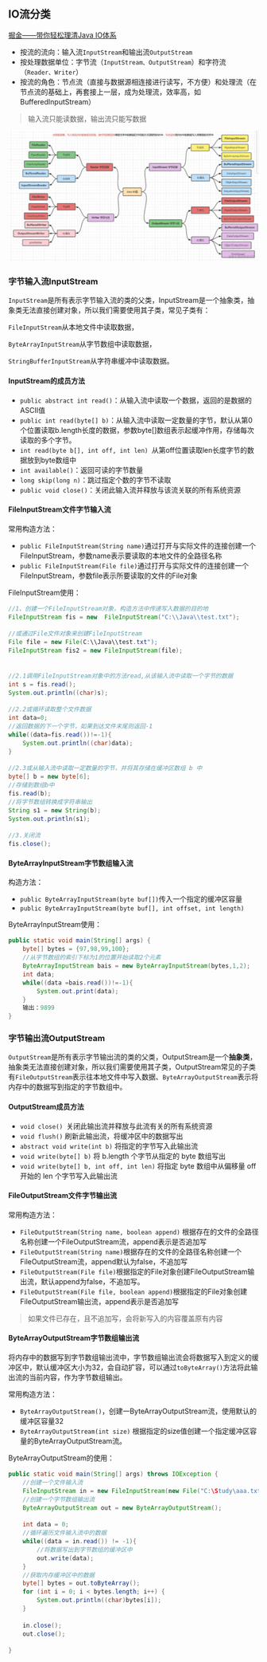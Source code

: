 ## IO流分类

[掘金——带你轻松理清Java IO体系](https://juejin.cn/post/6992772461645266958?searchId=20231127114334C42397B0257892A2B78D)

+ 按流的流向：输入流`InputStream`和输出流`OutputStream`
+ 按处理数据单位：字节流（`InputStream、OutputStream`）和字符流（`Reader、Writer`）
+ 按流的角色：节点流（直接与数据源相连接进行读写，不方便）和处理流（在节点流的基础上，再套接上一层，成为处理流，效率高，如BufferedInputStream）

> 输入流只能读数据，输出流只能写数据

<img src="./JavaIO体系.assets/6ed18c814d364592a0975bf6844eda3atplv-k3u1fbpfcp-zoom-in-crop-mark1512000.webp" alt="image.png" style="zoom:50%;" />



### 字节输入流InputStream

`InputStream`是所有表示字节输入流的类的父类，InputStream是一个抽象类，抽象类无法直接创建对象，所以我们需要使用其子类，常见子类有：

`FileInputStream`从本地文件中读取数据，

`ByteArrayInputStream`从字节数组中读取数据，

`StringBufferInputStream`从字符串缓冲中读取数据。



#### InputStream的成员方法

+ `public abstract int read()`：从输入流中读取一个数据，返回的是数据的ASCII值
+ `public int read(byte[] b)`：从输入流中读取一定数量的字节，默认从第0个位置读取b.length长度的数据，参数byte[]数组表示起缓冲作用，存储每次读取的多个字节。
+ `int read(byte b[], int off, int len) `从第off位置读取len长度字节的数据放到byte数组中
+ `int available()`：返回可读的字节数量
+ `long skip(long n)`：跳过指定个数的字节不读取
+ `public void close()`：关闭此输入流并释放与该流关联的所有系统资源



#### FileInputStream文件字节输入流

常用构造方法：

+ `public FileInputStream(String name)`通过打开与实际文件的连接创建一个FileInputStream，参数name表示要读取的本地文件的全路径名称
+ `public FileInputStream(File file)`通过打开与实际文件的连接创建一个FileInputStream，参数file表示所要读取的文件的File对象



FileInputStream使用：

```java
//1、创建一个FileInputStream对象，构造方法中传递写入数据的目的地
FileInputStream fis = new  FileInputStream("C:\\Java\\test.txt");

//或通过File文件对象来创建FileInputStream
File file = new File(C:\\Java\\test.txt");
FileInputStream fis2 = new FileInputStream(file);


//2.1调用FileInputStream对象中的方法read,从该输入流中读取一个字节的数据
int s = fis.read();
System.out.println((char)s);

//2.2或循环读取整个文件数据
int data=0;
//返回数据的下一个字节，如果到达文件末尾则返回-1
while((data=fis.read())!=-1){
    System.out.println((char)data);
}

//2.3或从输入流中读取一定数量的字节，并将其存储在缓冲区数组 b 中
byte[] b = new byte[6];
//存储到数组b中
fis.read(b);
//将字节数组转换成字符串输出
String s1 = new String(b);
System.out.println(s1);

//3.关闭流
fis.close();
```



#### ByteArrayInputStream字节数组输入流

构造方法：

+ `public ByteArrayInputStream(byte buf[])`传入一个指定的缓冲区容量
+ `public ByteArrayInputStream(byte buf[], int offset, int length)`



ByteArrayInputStream使用：

```java
public static void main(String[] args) {
    byte[] bytes = {97,98,99,100};
    //从字节数组的索引下标为1的位置开始读取2个元素
    ByteArrayInputStream bais = new ByteArrayInputStream(bytes,1,2);
    int data;
    while((data =bais.read())!=-1){
        System.out.print(data);
    }
    输出：9899
}
```





### 字节输出流OutputStream

`OutputStream`是所有表示字节输出流的类的父类，OutputStream是一个**抽象类**，抽象类无法直接创建对象，所以我们需要使用其子类，OutputStream常见的子类有`FileOutputStream`表示往本地文件中写入数据、`ByteArrayOutputStream`表示将内存中的数据写到指定的字节数组中。



#### OutputStream成员方法

+ `void close() `关闭此输出流并释放与此流有关的所有系统资源
+ `void flush()` 刷新此输出流，将缓冲区中的数据写出
+ `abstract void write(int b)` 将指定的字节写入此输出流
+ `void write(byte[] b)` 将 b.length 个字节从指定的 byte 数组写出
+ `void write(byte[] b, int off, int len)` 将指定 byte 数组中从偏移量 off 开始的 len 个字节写入此输出流



#### FileOutputStream文件字节输出流

常用构造方法：

+ `FileOutputStream(String name, boolean append)` 根据存在的文件的全路径名称创建一个FileOutputStream流，append表示是否追加写
+ `FileOutputStream(String name)`根据存在的文件的全路径名称创建一个FileOutputStream流，append默认为false，不追加写
+ `FileOutputStream(File file)`根据指定的File对象创建FileOutputStream输出流，默认append为false，不追加写。
+ `FileOutputStream(File file, boolean append)`根据指定的File对象创建FileOutputStream输出流，append表示是否追加写

> 如果文件已存在，且不追加写，会将新写入的内容覆盖原有内容



#### ByteArrayOutputStream字节数组输出流

将内存中的数据写到字节数组输出流中，字节数组输出流会将数据写入到定义的缓冲区中，默认缓冲区大小为32，会自动扩容，可以通过`toByteArray()`方法将此输出流的当前内容，作为字节数组输出。

常用构造方法：

- `ByteArrayOutputStream()`，创建一ByteArrayOutputStream流，使用默认的缓冲区容量32
- `ByteArrayOutputStream(int size)` 根据指定的size值创建一个指定缓冲区容量的ByteArrayOutputStream流。

ByteArrayOutputStream的使用：

```java
public static void main(String[] args) throws IOException {
    //创建一个文件输入流
    FileInputStream in = new FileInputStream(new File("C:\Study\aaa.txt"));
    //创建一个字节数组输出流
    ByteArrayOutputStream out = new ByteArrayOutputStream();

    int data = 0;
    //循环遍历文件输入流中的数据
    while((data = in.read()) != -1){
        //将数据写出到字节数组的缓冲区中
        out.write(data);
    }
    //获取内存缓冲区中的数据
    byte[] bytes = out.toByteArray();
    for (int i = 0; i < bytes.length; i++) {
        System.out.println((char)bytes[i]);
    }

    in.close();
    out.close();

}
```


